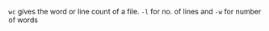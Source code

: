 ``wc`` gives the word or line count of a file. ```-l``` for no. of lines and ```-w``` for number of words
